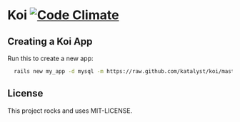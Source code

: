 # Koi [![Code Climate](https://codeclimate.com/github/katalyst/koi.png)](https://codeclimate.com/github/katalyst/koi)

## Creating a Koi App

Run this to create a new app:

```bash
  rails new my_app -d mysql -m https://raw.github.com/katalyst/koi/master/lib/templates/application/app.rb
```

## License

This project rocks and uses MIT-LICENSE.
